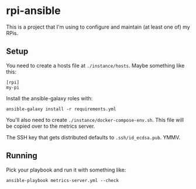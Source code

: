 # rpi-ansible

This is a project that I'm using to configure and maintain (at least one of) my RPis.

## Setup

You need to create a hosts file at `./instance/hosts`.  Maybe something like this:

    [rpi]
    my-pi

Install the ansible-galaxy roles with:

    ansible-galaxy install -r requirements.yml

You'll also need to create `./instance/docker-compose-env.sh`.  This file will be copied over to the metrics server.

The SSH key that gets distributed defaults to `.ssh/id_ecdsa.pub`.  YMMV.

## Running

Pick your playbook and run it with something like:

    ansible-playbook metrics-server.yml --check
